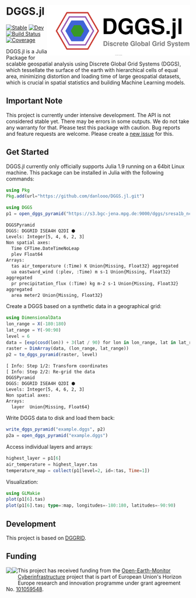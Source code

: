 # DGGS.jl <img src="docs/src/assets/logo.drawio.svg" align="right" height="138" />

[![Stable](https://img.shields.io/badge/docs-stable-blue.svg)](https://danlooo.github.io/DGGS.jl/stable/)
[![Dev](https://img.shields.io/badge/docs-dev-blue.svg)](https://danlooo.github.io/DGGS.jl/dev/)
[![Build Status](https://github.com/danlooo/DGGS.jl/actions/workflows/CI.yml/badge.svg?branch=main)](https://github.com/danlooo/DGGS.jl/actions/workflows/CI.yml?query=branch%3Amain)
[![Coverage](https://codecov.io/gh/danlooo/DGGS.jl/branch/main/graph/badge.svg)](https://codecov.io/gh/danlooo/DGGS.jl)

DGGS.jl is a Julia Package for scalable geospatial analysis using Discrete Global Grid Systems (DGGS), which tessellate the surface of the earth with hierarchical cells of equal area, minimizing distortion and loading time of large geospatial datasets, which is crucial in spatial statistics and building Machine Learning models.

## Important Note

This project is currently under intensive development.
The API is not considered stable yet.
There may be errors in some outputs.
We do not take any warranty for that.
Please test this package with caution.
Bug reports and feature requests are welcome.
Please create a [new issue](https://github.com/danlooo/DGGS.jl/issues/new) for this.

## Get Started

DGGS.jl currently only officially supports Julia 1.9 running on a 64bit Linux machine.
This package can be installed in Julia with the following commands:

```Julia
using Pkg
Pkg.add(url="https://github.com/danlooo/DGGS.jl.git")
```


```julia
using DGGS
p1 = open_dggs_pyramid("https://s3.bgc-jena.mpg.de:9000/dggs/sresa1b_ncar_ccsm3-example")
```
```
DGGSPyramid
DGGS: DGGRID ISEA4H Q2DI ⬢
Levels: Integer[5, 4, 6, 2, 3]
Non spatial axes:
  Time CFTime.DateTimeNoLeap
  plev Float64
Arrays: 
  tas air_temperature (:Time) K Union{Missing, Float32} aggregated
  ua eastward_wind (:plev, :Time) m s-1 Union{Missing, Float32} aggregated
  pr precipitation_flux (:Time) kg m-2 s-1 Union{Missing, Float32} aggregated
  area meter2 Union{Missing, Float32} 
```

Create a DGGS based on a synthetic data in a geographical grid:

```julia
using DimensionalData
lon_range = X(-180:180)
lat_range = Y(-90:90)
level = 6
data = [exp(cosd(lon)) + 3(lat / 90) for lon in lon_range, lat in lat_range]
raster = DimArray(data, (lon_range, lat_range))
p2 = to_dggs_pyramid(raster, level)
```
```
[ Info: Step 1/2: Transform coordinates
[ Info: Step 2/2: Re-grid the data
DGGSPyramid
DGGS: DGGRID ISEA4H Q2DI ⬢
Levels: Integer[5, 4, 6, 2, 3]
Non spatial axes:
Arrays: 
  layer  Union{Missing, Float64} 
```

Write DGGS data to disk and load them back:

```julia
write_dggs_pyramid("example.dggs", p2)
p2a = open_dggs_pyramid("example.dggs")
```

Access individual layers and arrays:

```julia
highest_layer = p1[6]
air_temperature = highest_layer.tas
temperature_map = collect(p1[level=2, id=:tas, Time=1])
```

Visualization:

```julia
using GLMakie
plot(p1[6].tas)
plot(p1[6].tas; type=:map, longitudes=-180:180, latitudes=-90:90)
```

## Development

This project is based on [DGGRID](https://github.com/sahrk/DGGRID).

## Funding

<p>
<a href = "https://earthmonitor.org/">
<img src="https://earthmonitor.org/wp-content/uploads/2022/04/european-union-155207_640-300x200.png" align="left" height="50" />
</a>

<a href = "https://earthmonitor.org/">
<img src="https://earthmonitor.org/wp-content/uploads/2022/04/OEM_Logo_Horizontal_Dark_Transparent_Background_205x38.png" align="left" height="50" />
</a>
</p>

This project has received funding from the [Open-Earth-Monitor Cyberinfrastructure](https://earthmonitor.org/) project that is part of European Union's Horizon Europe research and innovation programme under grant agreement No. [101059548](https://cordis.europa.eu/project/id/101059548).